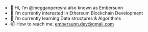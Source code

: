 - 👋 Hi, I’m @megganpereyra also known as Embersunn
- 👀 I’m currently interested in Ethereum Blockchain Development
- 🌱 I’m currently learning Data structures & Algorithms
- 📫 How to reach me: embersunn.dev@gmail.com

<!---
"The past, like the future, is indefinite and exists only as a spectrum of possibilities."
  - Stephen Hawking
--->
